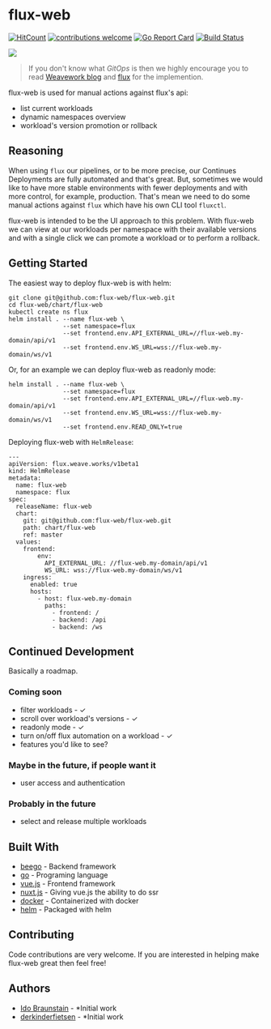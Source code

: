 # flux-web
[![HitCount](http://hits.dwyl.io/flux-web/flux-web.svg)](http://hits.dwyl.io/flux-web/flux-web) [![contributions welcome](https://img.shields.io/badge/contributions-welcome-brightgreen.svg?style=flat)](https://github.com/dwyl/esta/issues) [![Go Report Card](https://goreportcard.com/badge/github.com/flux-web/flux-web)](https://goreportcard.com/report/github.com/flux-web/flux-web) [![Build Status](https://travis-ci.com/flux-web/flux-web.svg?branch=master)](https://travis-ci.com/flux-web/flux-web)

<img src="flux-web.gif"/>

> If you don't know what *GitOps* is then we highly encourage you to read [Weavework blog](https://www.weave.works/technologies/gitops/) and [flux](https://github.com/fluxcd/flux) for the implemention.

flux-web is used for manual actions against flux's api:
* list current workloads
* dynamic namespaces overview
* workload's version promotion or rollback

## Reasoning

When using `flux` our pipelines, or to be more precise, our Continues Deployments are fully automated and that's great.
But, sometimes we would like to have more stable environments with fewer deployments and with more control, for example, production.
That's mean we need to do some manual actions against `flux` which have his own CLI tool `fluxctl`.

flux-web is intended to be the UI approach to this problem. With flux-web we can view at our workloads per namespace with their available versions and with a single click we can promote a workload or to perform a rollback.

## Getting Started

The easiest way to deploy flux-web is with helm:
```shell
git clone git@github.com:flux-web/flux-web.git
cd flux-web/chart/flux-web
kubectl create ns flux
helm install . --name flux-web \
               --set namespace=flux
               --set frontend.env.API_EXTERNAL_URL=//flux-web.my-domain/api/v1
               --set frontend.env.WS_URL=wss://flux-web.my-domain/ws/v1
```
Or, for an example we can deploy flux-web as readonly mode:
```shell
helm install . --name flux-web \
               --set namespace=flux
               --set frontend.env.API_EXTERNAL_URL=//flux-web.my-domain/api/v1
               --set frontend.env.WS_URL=wss://flux-web.my-domain/ws/v1
               --set frontend.env.READ_ONLY=true
```

Deploying flux-web with `HelmRelease`:
```
---
apiVersion: flux.weave.works/v1beta1
kind: HelmRelease
metadata:
  name: flux-web
  namespace: flux
spec:
  releaseName: flux-web
  chart:
    git: git@github.com:flux-web/flux-web.git
    path: chart/flux-web
    ref: master
  values:
    frontend:
        env:
          API_EXTERNAL_URL: //flux-web.my-domain/api/v1
          WS_URL: wss://flux-web.my-domain/ws/v1
    ingress:
      enabled: true
      hosts:
        - host: flux-web.my-domain
          paths: 
            - frontend: /
            - backend: /api
            - backend: /ws
```

## Continued Development

Basically a roadmap.

### Coming soon

- filter workloads - ✓
- scroll over workload's versions - ✓
- readonly mode - ✓
- turn on/off flux automation on a workload - ✓
- features you'd like to see?

### Maybe in the future, if people want it

- user access and authentication

### Probably in the future

- select and release multiple workloads

## Built With

* [beego](https://beego.me/) - Backend framework
* [go](https://golang.org/) - Programing language
* [vue.js](https://vuejs.org/) - Frontend framework
* [nuxt.js](https://nuxtjs.org/) - Giving vue.js the ability to do ssr
* [docker](https://www.docker.com/) - Containerized with docker
* [helm](https://www.helm.sh/) - Packaged with helm


## Contributing

Code contributions are very welcome. If you are interested in helping make flux-web great then feel free!

## Authors 

* [Ido Braunstain](https://github.com/idobry) - *Initial work
* [derkinderfietsen](https://github.com/derkinderfietsen) - *Initial work
